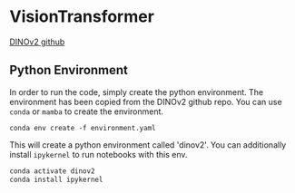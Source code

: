 # VisionTransformer


<a href="https://github.com/facebookresearch/dinov2">DINOv2 github</a>


## Python Environment
In order to run the code, simply create the python environment. The environment has been copied from the DINOv2
github repo. You can use `conda` or `mamba` to create the environment.
```shell
conda env create -f environment.yaml
```
This will create a python environment called 'dinov2'. You can additionally install `ipykernel` to run notebooks 
with this env.
```bash
conda activate dinov2
conda install ipykernel
```
